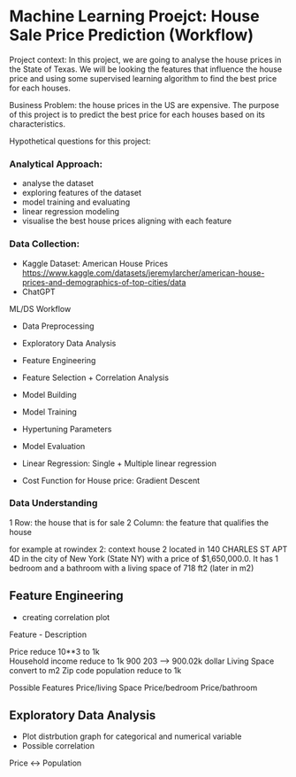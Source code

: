 # Machine Learning Proejct: House Sale Price Prediction (Workflow)

Project context: 
In this project, we are going to analyse the house prices in the State of Texas. We will be looking the features that influence the house price and 
using some supervised learning algorithm to find the best price for each houses. 

Business Problem: the house prices in the US are expensive. The purpose of this project is to predict the best price for each houses
based on its characteristics. 

Hypothetical questions for this project:


### Analytical Approach: 
- analyse the dataset
- exploring features of the dataset
- model training and evaluating
- linear regression modeling
- visualise the best house prices aligning with each feature 

### Data Collection: 
- Kaggle Dataset: American House Prices https://www.kaggle.com/datasets/jeremylarcher/american-house-prices-and-demographics-of-top-cities/data 
- ChatGPT

ML/DS Workflow
+ Data Preprocessing
+ Exploratory Data Analysis
+ Feature Engineering
+ Feature Selection + Correlation Analysis

+ Model Building
+ Model Training
+ Hypertuning Parameters
+ Model Evaluation
+ Linear Regression: Single + Multiple linear regression
+ Cost Function for House price: Gradient Descent

### Data Understanding
1 Row: the house that is for sale
2 Column: the feature that qualifies the house

for example at rowindex 2: context
house 2 located in 140 CHARLES ST APT 4D in the city of New York (State NY) with a price of $1,650,000.0. It has 1 bedroom and a bathroom with a living space of 
718 ft2 (later in m2) 

## Feature Engineering
+ creating correlation plot

Feature                         -     Description

Price                                 reduce 10**3 to 1k    
Household income                      reduce to 1k          900 203 --> 900.02k dollar
Living Space                          convert to m2
Zip code population                   reduce to 1k

Possible Features
Price/living Space
Price/bedroom
Price/bathroom

## Exploratory Data Analysis
+ Plot distrbution graph for categorical and numerical variable
+ Possible correlation

Price <-> Population
